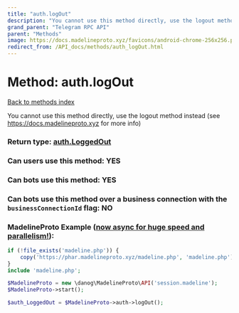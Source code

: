 ```yaml
---
title: "auth.logOut"
description: "You cannot use this method directly, use the logout method instead (see https://docs.madelineproto.xyz for more info)"
grand_parent: "Telegram RPC API"
parent: "Methods"
image: https://docs.madelineproto.xyz/favicons/android-chrome-256x256.png
redirect_from: /API_docs/methods/auth_logOut.html
---
```

# Method: auth.logOut
[Back to methods index](index.html)



You cannot use this method directly, use the logout method instead (see https://docs.madelineproto.xyz for more info)



### Return type: [auth.LoggedOut](/API_docs/types/auth.LoggedOut.html)

### Can users use this method: **YES**


### Can bots use this method: **YES**


### Can bots use this method over a business connection with the `businessConnectionId` flag: **NO**


### MadelineProto Example ([now async for huge speed and parallelism!](https://docs.madelineproto.xyz/docs/ASYNC.html)):


```php
if (!file_exists('madeline.php')) {
    copy('https://phar.madelineproto.xyz/madeline.php', 'madeline.php');
}
include 'madeline.php';

$MadelineProto = new \danog\MadelineProto\API('session.madeline');
$MadelineProto->start();

$auth_LoggedOut = $MadelineProto->auth->logOut();
```

